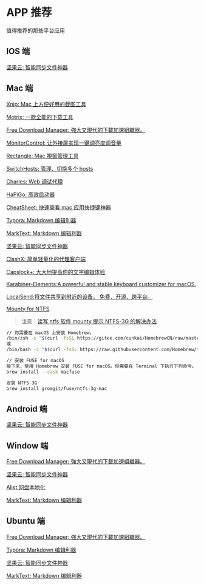 # APP 推荐

值得推荐的那些平台应用

## IOS 端

[坚果云: 智能同步文件神器](https://www.jianguoyun.com/s/downloads)

## Mac 端

[Xnip: Mac 上方便好用的截图工具](https://zh.xnipapp.com/)

[Motrix: 一款全能的下载工具](https://motrix.app/)

[Free Download Manager: 強大又現代的下載加速組織器。](https://www.freedownloadmanager.org/zh/)

[MonitorControl: 让外接屏实现一键调亮度调音量](https://github.com/MonitorControl/MonitorControl)

[Rectangle: Mac 視窗管理工具](https://rectangleapp.com/)

[SwitchHosts: 管理、切换多个 hosts](https://swh.app/zh/)

[Charles: Web 调试代理](https://www.charlesproxy.com/)

[HaPiGo: 高效启动器](https://hapigo.com/)

[CheatSheet: 快速查看 mac 应用快捷键神器](https://www.mediaatelier.com/CheatSheet/)

[Typora: Markdown 编辑利器](https://typora.io/)

[MarkText: Markdown 编辑利器](https://github.com/marktext/marktext)

[坚果云: 智能同步文件神器](https://www.jianguoyun.com/s/downloads)

[ClashX: 简单轻量化的代理客户端](https://github.com/yichengchen/clashX/releases/tag/1.90.0)

[Capslock+: 大大地提高你的文字编辑体验](https://capslox.com/cn/)

[Karabiner-Elements:A powerful and stable keyboard customizer for macOS.](https://karabiner-elements.pqrs.org/)

[LocalSend:将文件共享到附近的设备。 免费、开源、跨平台。](https://localsend.org/#/)

[Mounty for NTFS](https://mounty.app/#FAQs)

> 注意：[读写 ntfs 软件 mounty 提示 NTFS-3G 的解决办法](https://bbs.pcbeta.com/viewthread-1977729-1-1.html)

```bash
// 你需要在 macOS 上安装 Homebrew。
/bin/zsh -c "$(curl -fsSL https://gitee.com/cunkai/HomebrewCN/raw/master/Homebrew.sh)"
或
/bin/bash -c "$(curl -fsSL https://raw.githubusercontent.com/Homebrew/install/master/install.sh)"

// 安装 FUSE for macOS
接下来，使用 Homebrew 安装 FUSE for macOS。你需要在 Terminal 下执行下列命令。
brew install --cask macfuse

安装 NTFS-3G
brew install gromgit/fuse/ntfs-3g-mac
```

## Android 端

[坚果云: 智能同步文件神器](https://www.jianguoyun.com/s/downloads)

## Window 端

[Free Download Manager: 強大又現代的下載加速組織器。](https://www.freedownloadmanager.org/zh/)

[坚果云: 智能同步文件神器](https://www.jianguoyun.com/s/downloads)

[Alist:网盘本地化](https://alist.nn.ci/zh/)

[MarkText: Markdown 编辑利器](https://github.com/marktext/marktext)

## Ubuntu 端

[Free Download Manager: 強大又現代的下載加速組織器。](https://www.freedownloadmanager.org/zh/)

[Typora: Markdown 编辑利器](https://support.typora.io/Typora-on-Linux/)

[坚果云: 智能同步文件神器](https://www.jianguoyun.com/s/downloads)

[MarkText: Markdown 编辑利器](https://github.com/marktext/marktext)
